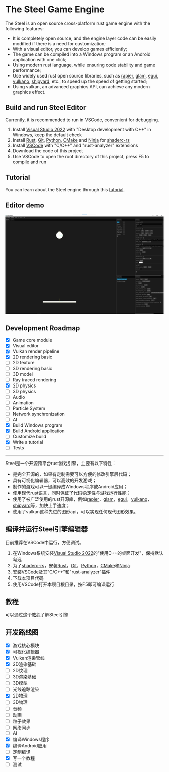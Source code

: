 # The Steel Game Engine

The Steel is an open source cross-platform rust game engine with the following features:
* It is completely open source, and the engine layer code can be easily modified if there is a need for customization;
* With a visual editor, you can develop games efficiently;
* The game can be compiled into a Windows program or an Android application with one click;
* Using modern rust language, while ensuring code stability and game performance;
* Use widely used rust open source libraries, such as [rapier][rapier], [glam][glam], [egui][egui], [vulkano][vulkano], [shipyard][shipyard], etc., to speed up the speed of getting started;
* Using vulkan, an advanced graphics API, can achieve any modern graphics effect.

## Build and run Steel Editor

Currently, it is recommended to run in VSCode, convenient for debugging.
1. Install [Visual Studio 2022][Visual Studio 2022] with "Desktop development with C++" in Windows, keep the default check
2. Install [Rust][Rust], [Git][Git], [Python][Python], [CMake][CMake] and [Ninja][Ninja] for [shaderc-rs][shaderc-rs]
3. Install [VSCode][VSCode] with "C/C++" and "rust-analyzer" extensions
4. Download the code of this project
5. Use VSCode to open the root directory of this project, press F5 to compile and run

## Tutorial

You can learn about the Steel engine through this [tutorial](tutorial/eng/1-introduction.md).

## Editor demo

![image](demo.png)

## Development Roadmap

- [x] Game core module
- [x] Visual editor
- [x] Vulkan render pipeline
- [x] 2D rendering basic
- [ ] 2D texture
- [ ] 3D rendering basic
- [ ] 3D model
- [ ] Ray traced rendering
- [x] 2D physics
- [ ] 3D physics
- [ ] Audio
- [ ] Animation
- [ ] Particle System
- [ ] Network synchronization
- [ ] AI
- [x] Build Windows program
- [x] Build Android application
- [ ] Customize build
- [x] Write a tutorial
- [ ] Tests

---

Steel是一个开源跨平台rust游戏引擎，主要有以下特性：
* 是完全开源的，如果有定制需要可以方便的修改引擎层代码；
* 具有可视化编辑器，可以高效的开发游戏；
* 制作的游戏可以一键编译成Windows程序或Android应用；
* 使用现代rust语言，同时保证了代码稳定性与游戏运行性能；
* 使用了被广泛使用的rust开源库，例如[rapier][rapier]，[glam][glam]，[egui][egui]，[vulkano][vulkano]，[shipyard][shipyard]等，加快上手速度；
* 使用了vulkan这种先进的图形api，可以实现任何现代图形效果。

## 编译并运行Steel引擎编辑器

目前推荐在VSCode中运行，方便调试。
1. 在Windows系统安装[Visual Studio 2022][Visual Studio 2022]的"使用C++的桌面开发"，保持默认勾选
2. 为了[shaderc-rs][shaderc-rs]，安装[Rust][Rust]，[Git][Git]，[Python][Python]，[CMake][CMake]和[Ninja][Ninja]
3. 安装[VSCode][VSCode]及其"C/C++"和"rust-analyzer"插件
4. 下载本项目代码
5. 使用VSCode打开本项目根目录，按F5即可编译运行

## 教程

可以通过这个[教程](tutorial/chs/1-引言.md)了解Steel引擎

## 开发路线图

- [x] 游戏核心模块
- [x] 可视化编辑器
- [x] Vulkan渲染管线
- [x] 2D渲染基础
- [ ] 2D纹理
- [ ] 3D渲染基础
- [ ] 3D模型
- [ ] 光线追踪渲染
- [x] 2D物理
- [ ] 3D物理
- [ ] 音频
- [ ] 动画
- [ ] 粒子效果
- [ ] 网络同步
- [ ] AI
- [x] 编译Windows程序
- [x] 编译Android应用
- [ ] 定制编译
- [x] 写一个教程
- [ ] 测试

[rapier]: https://rapier.rs/
[glam]: https://github.com/bitshifter/glam-rs
[egui]: https://github.com/emilk/egui
[vulkano]: https://github.com/vulkano-rs/vulkano
[shipyard]: https://github.com/leudz/shipyard
[Rust]: https://www.rust-lang.org/
[Git]: https://git-scm.com/
[Python]: https://www.python.org/
[CMake]: https://cmake.org/
[Ninja]: https://github.com/ninja-build/ninja/releases
[shaderc-rs]: https://github.com/google/shaderc-rs
[Visual Studio 2022]: https://visualstudio.microsoft.com/vs/
[VSCode]: https://code.visualstudio.com/
